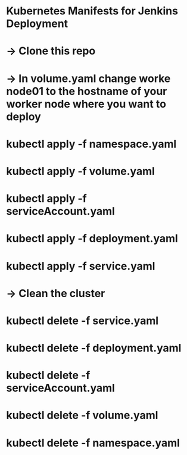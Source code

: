 # Kubernetes Manifests for Jenkins Deployment

# -> Clone this repo

# -> In volume.yaml change worke node01 to the hostname of your worker node where you want to deploy

# kubectl apply -f namespace.yaml
# kubectl apply -f volume.yaml
# kubectl apply -f serviceAccount.yaml
# kubectl apply -f deployment.yaml
# kubectl apply -f service.yaml



# -> Clean the cluster
# kubectl delete -f service.yaml
# kubectl delete -f deployment.yaml
# kubectl delete -f serviceAccount.yaml
# kubectl delete -f volume.yaml
# kubectl delete -f namespace.yaml
